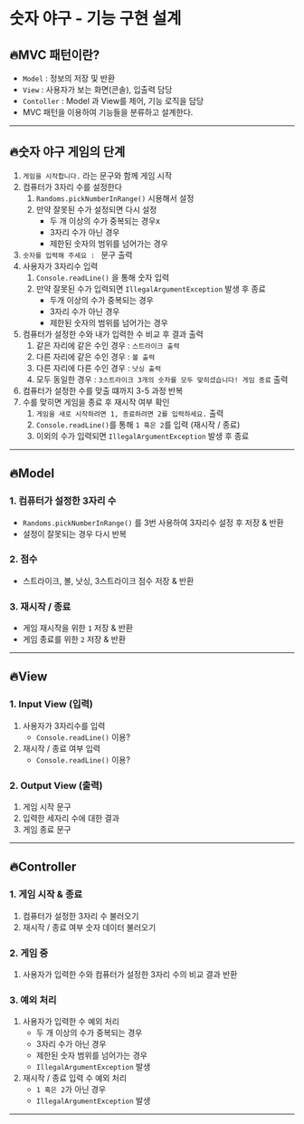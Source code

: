 # 숫자 야구 - 기능 구현 설계


## 🔥MVC 패턴이란?
- `Model` : 정보의 저장 및 반환
- `View` : 사용자가 보는 화면(콘솔), 입출력 담당
- `Contoller` : Model 과 View를 제어, 기능 로직을 담당
- MVC 패턴을 이용하여 기능들을 분류하고 설계한다.

----

## 🔥숫자 야구 게임의 단계
1. `게임을 시작합니다.` 라는 문구와 함께 게임 시작
2. 컴퓨터가 3자리 수를 설정한다
   1. `Randoms.pickNumberInRange()` 시용해서 설정
   2. 만약 잘못된 수가 설정되면 다시 설정
      - 두 개 이상의 수가 중복되는 경우x
      - 3자리 수가 아닌 경우
      - 제한된 숫자의 범위를 넘어가는 경우
3. `숫자를 입력해 주세요 : ` 문구 출력
4. 사용자가 3자리수 입력
   1. `Console.readLine()` 을 통해 숫자 입력
   2. 만약 잘못된 수가 입력되면 `IllegalArgumentException` 발생 후 종료
      - 두개 이상의 수가 중복되는 경우
      - 3자리 수가 아닌 경우
      - 제한된 숫자의 범위를 넘어가는 경우
5. 컴퓨터가 설정한 수와 내가 입력한 수 비교 후 결과 출력
   1. 같은 자리에 같은 수인 경우 : `스트라이크 출력`
   2. 다른 자리에 같은 수인 경우 : `볼 출력`
   3. 다른 자리에 다른 수인 경우 : `낫싱 출력`
   4. 모두 동일한 경우 : `3스트라이크 3개의 숫자를 모두 맞히셨습니다! 게임 종료` 출력
6. 컴퓨터가 설정한 수를 맞출 떄까지 3-5 과정 반복
7. 수를 맞히면 게임을 종료 후 재시작 여부 확인
   1. `게임을 새로 시작하려면 1, 종료하려면 2를 입력하세요.` 출력
   2. `Console.readLine()`를 통해 `1 혹은 2`를 입력 (재시작 / 종료)
   3. 이외의 수가 입력되면 `IllegalArgumentException` 발생 후 종료

----

## 🔥Model

### 1. 컴퓨터가 설정한 3자리 수

- `Randoms.pickNumberInRange()` 를 3번 사용하여 3자리수 설정 후 저장 & 반환
- 설정이 잘못되는 경우 다시 반복

### 2. 점수

- 스트라이크, 볼, 낫싱, 3스트라이크 점수 저장 & 반환

### 3. 재시작 / 종료

- 게임 재시작을 위한 `1` 저장 & 반환
- 게임 종료를 위한 `2` 저장 & 반환

-----

## 🔥View
### 1. Input View (입력)

1. 사용자가 3자리수를 입력
   - `Console.readLine()` 이용?
2. 재시작 / 종료 여부 입력
   - `Console.readLine()` 이용?

### 2. Output View (출력)
1. 게임 시작 문구
2. 입력한 세자리 수에 대한 결과
3. 게임 종료 문구

-----


## 🔥Controller

### 1. 게임 시작 & 종료

1. 컴퓨터가 설정한 3자리 수 불러오기
2. 재시작 / 종료 여부 숫자 데이터 불러오기

### 2. 게임 중

1. 사용자가 입력한 수와 컴퓨터가 설정한 3자리 수의 비교 결과 반환

### 3. 예외 처리

1. 사용자가 입력한 수 예외 처리
   - 두 개 이상의 수가 중복되는 경우
   - 3자리 수가 아닌 경우
   - 제한된 숫자 범위를 넘어가는 경우
   - `IllegalArgumentException` 발생
2. 재시작 / 종료 입력 수 예외 처리
   - `1 혹은 2`가 아닌 경우   
   - `IllegalArgumentException` 발생
   
----